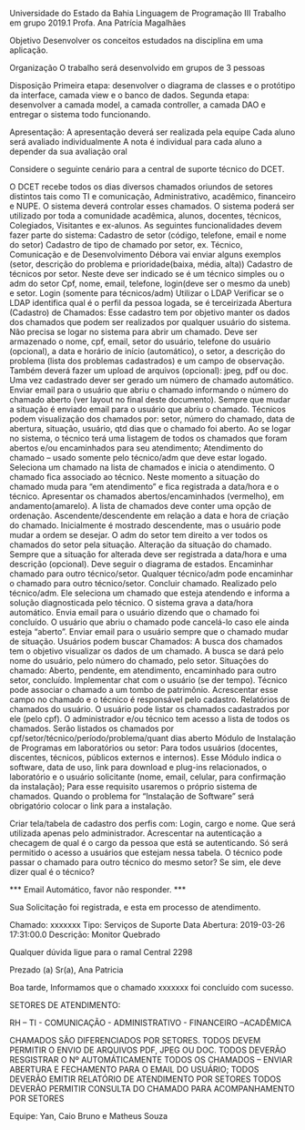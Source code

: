 
<p>
Universidade do Estado da Bahia
Linguagem de Programação III
Trabalho em grupo 2019.1
Profa. Ana Patrícia Magalhães 
</p>
<p>
Objetivo
	Desenvolver os conceitos estudados na disciplina em uma aplicação.
</p>
Organização
	O trabalho será desenvolvido em grupos de 3 pessoas

Disposição
	Primeira etapa: desenvolver o diagrama de classes e o protótipo da interface, camada view e o banco de dados.
	Segunda etapa: desenvolver a camada model, a camada controller, a camada DAO e entregar o sistema todo funcionando.

Apresentação:
	A apresentação deverá ser realizada pela equipe
	Cada aluno será avaliado individualmente
	A nota é individual para cada aluno a depender da sua avaliação oral

Considere o seguinte cenário para a central de suporte técnico do DCET.

O DCET recebe todos os dias diversos chamados oriundos de setores distintos tais como TI e comunicação, Administrativo, acadêmico, financeiro e NUPE. O sistema deverá controlar esses chamados.  O sistema poderá ser utilizado por toda a comunidade acadêmica, alunos, docentes, técnicos, Colegiados, Visitantes e ex-alunos. As seguintes funcionalidades devem fazer parte do sistema:
Cadastro de setor (código, telefone, email e nome do setor)
Cadastro de tipo de chamado por setor, ex. Técnico, Comunicação e de Desenvolvimento 
Débora vai enviar alguns exemplos
(setor, descrição do problema e prioridade(baixa, média, alta))
Cadastro de técnicos por setor. Neste deve ser indicado se é um técnico simples ou o adm do setor
Cpf, nome, email, telefone, login(deve ser o mesmo da uneb) e setor. 
Login (somente para técnicos/adm) 
Utilizar o LDAP 
Verificar se o LDAP identifica qual é o perfil da pessoa logada, se é terceirizada
Abertura (Cadastro) de Chamados: Esse cadastro tem por objetivo manter os dados dos chamados que podem ser realizados por qualquer usuário do sistema. Não precisa se logar no sistema para abrir um chamado. Deve ser armazenado o nome, cpf, email, setor do usuário, telefone do usuário (opcional), a data e horário de início (automático), o setor, a descrição do problema (lista dos problemas cadastrados) e um campo de observação. Também deverá fazer um upload de arquivos (opcional): jpeg, pdf ou doc. Uma vez cadastrado dever ser gerado um número de chamado automático.
Enviar email para o usuário que abriu o chamado informando o número do chamado aberto (ver layout no final deste documento). Sempre que mudar a situação é enviado email para o usuário que abriu o chamado.
Técnicos podem visualização dos chamados por: setor, número do chamado, data de abertura, situação, usuário, qtd dias que o chamado foi aberto. Ao se logar no sistema, o técnico terá uma listagem de todos os chamados que foram abertos e/ou encaminhados para seu atendimento;
Atendimento do chamado – usado somente pelo técnico/adm que deve estar logado. Seleciona um chamado na lista de chamados e inicia o atendimento. O chamado fica associado ao técnico. Neste momento a situação do chamado muda para “em atendimento” e fica registrada a data/hora e o técnico.  Apresentar os chamados abertos/encaminhados (vermelho), em andamento(amarelo).
A lista de chamados deve conter uma opção de ordenação. Ascendente/descendente em relação a data e hora de criação do chamado. Inicialmente é mostrado descendente, mas o usuário pode mudar a ordem se desejar.
O adm do setor tem direito a ver todos os chamados do setor pela situação.
Alteração da situação do chamado. Sempre que a situação for alterada deve ser registrada a data/hora e uma descrição (opcional). Deve seguir o diagrama de estados. 
Encaminhar chamado para outro técnico/setor. Qualquer técnico/adm pode encaminhar o chamado para outro técnico/setor. 
Concluir chamado. Realizado pelo técnico/adm. Ele seleciona um chamado que esteja atendendo e informa a solução diagnosticada pelo técnico. O sistema grava a data/hora automático. Envia email para o usuário dizendo que o chamado foi concluído.
O usuário que abriu o chamado pode cancelá-lo caso ele ainda esteja “aberto”.
Enviar email para o usuário sempre que o chamado mudar de situação.
Usuários podem buscar Chamados: A busca dos chamados tem o objetivo visualizar os dados de um chamado. A busca se dará pelo nome do usuário, pelo número do chamado, pelo setor. 
Situações do chamado: Aberto, pendente, em atendimento, encaminhado para outro setor, concluído.
Implementar chat com o usuário (se der tempo).
Técnico pode associar o chamado a um tombo de patrimônio. Acrescentar esse campo no chamado e o técnico é responsável pelo cadastro.
Relatórios de chamados do usuário. O usuário pode listar os chamados cadastrados por ele (pelo cpf). O administrador e/ou técnico tem acesso a lista de todos os chamados. Serão listados os chamados por cpf/setor/técnico/período/problema/quant dias aberto
Módulo de Instalação de Programas em laboratórios ou setor:  Para todos usuários (docentes, discentes, técnicos, públicos externos e internos). Esse Módulo indica o software, data de uso, link para download e plug-ins relacionados, o laboratório e o usuário solicitante (nome, email, celular, para confirmação da instalação);
Para esse requisito usaremos o próprio sistema de chamados. Quando o problema for “Instalação de Software” será obrigatório colocar o link para a instalação.

Criar tela/tabela de cadastro dos perfis com: Login, cargo e nome. Que será utilizada apenas pelo administrador.
Acrescentar na autenticação a checagem de qual é o cargo da pessoa que está se autenticando. Só será permitido o acesso a usuários que estejam nessa tabela.
O técnico pode passar o chamado para outro técnico do mesmo setor? Se sim, ele deve dizer qual é o técnico?

*** Email Automático, favor não responder. ***

Sua Solicitação foi registrada, e esta em processo de atendimento.

Chamado:          xxxxxxx
Tipo:                  Serviços de Suporte
Data Abertura: 2019-03-26 17:31:00.0
Descrição:         Monitor Quebrado 

Qualquer dúvida ligue para o ramal  Central 2298 

Prezado (a) Sr(a), Ana Patricia

Boa tarde, 
Informamos que o chamado xxxxxxx foi concluído com sucesso.


SETORES DE ATENDIMENTO:

RH – TI - COMUNICAÇÃO - ADMINISTRATIVO - FINANCEIRO –ACADÊMICA 

CHAMADOS SÃO DIFERENCIADOS POR SETORES. 
TODOS DEVEM PERMITIR O ENVIO DE ARQUIVOS PDF, JPEG OU DOC.
TODOS DEVERÃO RESGISTRAR O Nº AUTOMÁTICAMENTE
TODOS OS CHAMADOS – ENVIAR ABERTURA E FECHAMENTO PARA O EMAIL DO USUÁRIO;
TODOS DEVERÃO EMITIR RELATÓRIO DE ATENDIMENTO POR SETORES
TODOS DEVERÃO PERMITIR CONSULTA DO CHAMADO PARA ACOMPANHAMENTO POR SETORES


Equipe:
Yan, Caio Bruno e Matheus Souza
